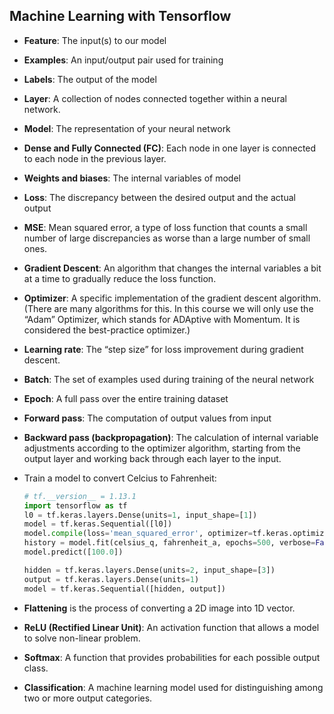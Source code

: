 ## Machine Learning with Tensorflow
- **Feature**: The input(s) to our model
- **Examples**: An input/output pair used for training
- **Labels**: The output of the model
- **Layer**: A collection of nodes connected together within a neural network.
- **Model**: The representation of your neural network
- **Dense and Fully Connected (FC)**: Each node in one layer is connected to each node in the previous layer.
- **Weights and biases**: The internal variables of model
- **Loss**: The discrepancy between the desired output and the actual output
- **MSE**: Mean squared error, a type of loss function that counts a small number of large discrepancies as worse than a large number of small ones.
- **Gradient Descent**: An algorithm that changes the internal variables a bit at a time to gradually reduce the loss function.
- **Optimizer**: A specific implementation of the gradient descent algorithm. (There are many algorithms for this. In this course we will only use the “Adam” Optimizer, which stands for ADAptive with Momentum. It is considered the best-practice optimizer.)
- **Learning rate**: The “step size” for loss improvement during gradient descent.
- **Batch**: The set of examples used during training of the neural network
- **Epoch**: A full pass over the entire training dataset
- **Forward pass**: The computation of output values from input
- **Backward pass (backpropagation)**: The calculation of internal variable adjustments according to the optimizer algorithm, starting from the output layer and working back through each layer to the input.
- Train a model to convert Celcius to Fahrenheit:
  ```python
  # tf.__version__ = 1.13.1
  import tensorflow as tf
  l0 = tf.keras.layers.Dense(units=1, input_shape=[1]) 
  model = tf.keras.Sequential([l0])
  model.compile(loss='mean_squared_error', optimizer=tf.keras.optimizers.Adam(0.1))
  history = model.fit(celsius_q, fahrenheit_a, epochs=500, verbose=False)
  model.predict([100.0])
  ```
  
  ```python
  hidden = tf.keras.layers.Dense(units=2, input_shape=[3])
  output = tf.keras.layers.Dense(units=1)
  model = tf.keras.Sequential([hidden, output])
  ```
- **Flattening** is the process of converting a 2D image into 1D vector.
- **ReLU (Rectified Linear Unit)**: An activation function that allows a model to solve non-linear problem.
- **Softmax**: A function that provides probabilities for each possible output class.
- **Classification**: A machine learning model used for distinguishing among two or more output categories.
